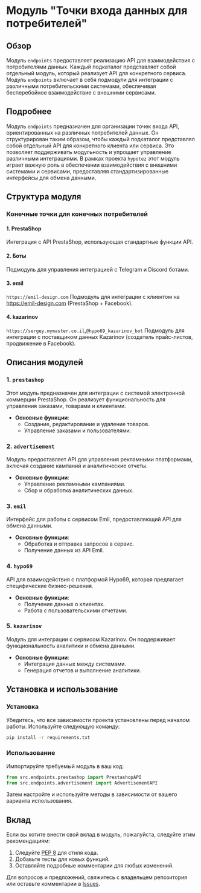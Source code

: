 # Модуль "Точки входа данных для потребителей"

## Обзор

Модуль `endpoints` предоставляет реализацию API для взаимодействия с потребителями данных. Каждый подкаталог представляет собой отдельный модуль, который реализует API для конкретного сервиса. Модуль `endpoints` включает в себя подмодули для интеграции с различными потребительскими системами, обеспечивая бесперебойное взаимодействие с внешними сервисами.

## Подробнее

Модуль `endpoints` предназначен для организации точек входа API, ориентированных на различных потребителей данных. Он структурирован таким образом, чтобы каждый подкаталог представлял собой отдельный API для конкретного клиента или сервиса. Это позволяет поддерживать модульность и упрощает управление различными интеграциями. В рамках проекта `hypotez` этот модуль играет важную роль в обеспечении взаимодействия с внешними системами и сервисами, предоставляя стандартизированные интерфейсы для обмена данными.

## Структура модуля

### Конечные точки для конечных потребителей

#### 1. **PrestaShop**

Интеграция с API PrestaShop, использующая стандартные функции API.

#### 2. **Боты**

Подмодуль для управления интеграцией с Telegram и Discord ботами.

#### 3. **emil**

`https://emil-design.com`
Подмодуль для интеграции с клиентом на https://emil-design.com (PrestaShop + Facebook).

#### 4. **kazarinov**

`https://sergey.mymaster.co.il`,`@hypo69_kazarinov_bot`
Подмодуль для интеграции с поставщиком данных Kazarinov (создатель прайс-листов, продвижение в Facebook).

## Описания модулей

### 1. `prestashop`

Этот модуль предназначен для интеграции с системой электронной коммерции PrestaShop. Он реализует функциональность для управления заказами, товарами и клиентами.

- **Основные функции**:
  - Создание, редактирование и удаление товаров.
  - Управление заказами и пользователями.

### 2. `advertisement`

Модуль предоставляет API для управления рекламными платформами, включая создание кампаний и аналитические отчеты.

- **Основные функции**:
  - Управление рекламными кампаниями.
  - Сбор и обработка аналитических данных.

### 3. `emil`

Интерфейс для работы с сервисом Emil, предоставляющий API для обмена данными.

- **Основные функции**:
  - Обработка и отправка запросов в сервис.
  - Получение данных из API Emil.

### 4. `hypo69`

API для взаимодействия с платформой Hypo69, которая предлагает специфические бизнес-решения.

- **Основные функции**:
  - Получение данных о клиентах.
  - Работа с пользовательскими отчетами.

### 5. `kazarinov`

Модуль для интеграции с сервисом Kazarinov. Он поддерживает функциональность аналитики и обмена данными.

- **Основные функции**:
  - Интеграция данных между системами.
  - Генерация отчетов и выполнение аналитики.

## Установка и использование

### Установка

Убедитесь, что все зависимости проекта установлены перед началом работы. Используйте следующую команду:

```bash
pip install -r requirements.txt
```

### Использование

Импортируйте требуемый модуль в ваш код:

```python
from src.endpoints.prestashop import PrestashopAPI
from src.endpoints.advertisement import AdvertisementAPI
```

Затем настройте и используйте методы в зависимости от вашего варианта использования.

## Вклад

Если вы хотите внести свой вклад в модуль, пожалуйста, следуйте этим рекомендациям:

1. Следуйте [PEP 8](https://peps.python.org/pep-0008/) для стиля кода.
2. Добавьте тесты для новых функций.
3. Оставляйте подробные комментарии для любых изменений.

Для вопросов и предложений, свяжитесь с владельцем репозитория или оставьте комментарии в [Issues](#).